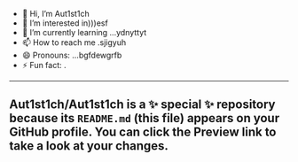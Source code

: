 - 👋 Hi, I’m Aut1st1ch 
- 👀 I’m interested in)))esf
- 🌱 I’m currently learning ...ydnyttyt
- 📫 How to reach me .sjigyuh
- 😄 Pronouns: ...bgfdewgrfb
- ⚡ Fun fact: .
---
Aut1st1ch/Aut1st1ch is a ✨ special ✨ repository because its `README.md` (this file) appears on your GitHub profile.
You can click the Preview link to take a look at your changes.
---
